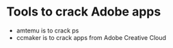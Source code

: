 # Tools to crack Adobe apps
- amtemu is to crack ps
- ccmaker is to crack apps from Adobe Creative Cloud
